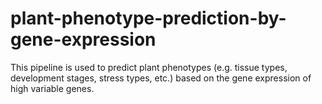 # plant-phenotype-prediction-by-gene-expression

This pipeline is used to predict plant phenotypes (e.g. tissue types, development stages, stress types, etc.) based on the gene expression of high variable genes.
